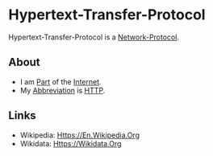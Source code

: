 # Hypertext-Transfer-Protocol

Hypertext-Transfer-Protocol is a [Network-Protocol](9200003.md).

## About

- I am [Part](60084.md) of the [Internet](9200001.md).
- My [Abbreviation](210000000.md) is [HTTP](9200004.md).

## Links

- Wikipedia: [Https://En.Wikipedia.Org](https://en.wikipedia.org/wiki/HTTP)
- Wikidata: [Https://Wikidata.Org](https://wikidata.org/wiki/Q8777)

